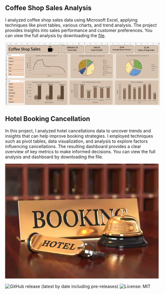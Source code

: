 ## Coffee Shop Sales Analysis
I analyzed coffee shop sales data using Microsoft Excel, applying techniques like pivot tables, various charts, and trend analysis. The project provides insights into sales performance and customer preferences. You can view the full analysis by downloading the [file](Coffee_Shop_Sales_Data_Analysis.xlxs).

<!-- Add banner here -->
![Banner](Pictures/CSSD.png)


## Hotel Booking Cancellation
In this project, I analyzed hotel cancellations data to uncover trends and insights that can help improve booking strategies. I employed techniques such as pivot tables, data visualization, and analysis to explore factors influencing cancellations. The resulting dashboard provides a clear overview of key metrics to make informed decisions. You can view the full analysis and dashboard by downloading the file.

<!-- Add banner here -->
![Banner](Pictures/hbc.jpg)
<!-- Add buttons here -->

![GitHub release (latest by date including pre-releases)](https://img.shields.io/github/v/release/navendu-pottekkat/awesome-readme?include_prereleases)
![License: MIT](https://img.shields.io/badge/License-MIT-yellow.svg)
